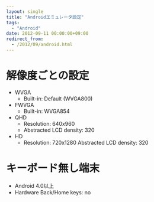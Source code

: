 ```yaml
---
layout: single
title: "Androidエミュレータ設定"
tags:
  - "Android"
date: 2012-09-11 00:00:00+09:00
redirect_from:
  - /2012/09/android.html
---
```


# 解像度ごとの設定

- WVGA
  - Built-in: Default (WVGA800)
- FWVGA
  - Built-in: WVGA854
- QHD
  - Resolution: 640x960
  - Abstracted LCD density: 320
- HD
  - Resolution: 720x1280
  Abstracted LCD density: 320

# キーボード無し端末

- Android 4.0以上
- Hardware Back/Home keys: no
